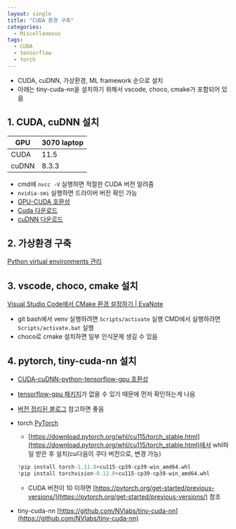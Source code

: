 ```yaml
---
layout: single
title: "CUDA 환경 구축"
categories:
  - Miscellaneous
tags:
  - CUDA
  - tensorflow
  - torch
---
```


- CUDA, cuDNN, 가상환경, ML framework 순으로 설치
- 아래는 tiny-cuda-nn을 설치하기 위해서 vscode, choco, cmake가 포함되어 있음

## 1. CUDA, cuDNN 설치

| GPU   | 3070 laptop |
| ----- | ----------- |
| CUDA  | 11.5        |
| cuDNN | 8.3.3       |

- cmd에 `nvcc -V` 실행하면 적절한 CUDA 버전 알려줌
- `nvidia-smi` 실행하면 드라이버 버전 확인 가능
- [GPU-CUDA 호환성](https://docs.nvidia.com/deploy/cuda-compatibility/index.html)
- [Cuda 다운로드](https://developer.nvidia.com/cuda-toolkit-archive)
- [cuDNN 다운로드](https://developer.nvidia.com/rdp/cudnn-archive)

## 2. 가상환경 구축

[Python virtual environments 관리](https://siriyaoff.github.io/miscellaneous/Misc-python-virtual-envs.md)

## 3. vscode, choco, cmake 설치

[Visual Studio Code에서 CMake 환경 설정하기 | EvaNote](https://evandde.github.io/vscode-cmake/)

- git bash에서 venv 실행하려면 `Scripts/activate` 실행
  CMD에서 실행하려면 `Scripts/activate.bat` 실행
- choco로 cmake 설치하면 일부 인식문제 생길 수 있음

## 4. pytorch, tiny-cuda-nn 설치

- [CUDA-cuDNN-python-tensorflow-gpu 호환성](https://www.tensorflow.org/install/source_windows#tested_build_configurations)
- [tensorflow-gpu 패키지](https://anaconda.org/search?q=platform%3Awin-64+tensorflow-gpu)가 없을 수 있기 때문에 먼저 확인하는게 나음
- [버전 정리된 블로그](https://velog.io/@boom109/Conda-Env-Tensorflow-Pytorch-%ED%99%98%EA%B2%BD-%EA%B5%AC%EC%84%B1) 참고하면 좋음

- torch
  [PyTorch](https://pytorch.org/get-started/locally/)
  - [https://download.pytorch.org/whl/cu115/torch_stable.html](https://download.pytorch.org/whl/cu115/torch_stable.html)에서 whl파일 받은 후 설치(cu다음이 쿠다 버전으로, 변경 가능)
  ```python
  !pip install torch-1.11.0+cu115-cp39-cp39-win_amd64.whl
  !pip install torchvision-0.12.0+cu115-cp39-cp39-win_amd64.whl
  ```
  - CUDA 버전이 10 이하면 [https://pytorch.org/get-started/previous-versions/](https://pytorch.org/get-started/previous-versions/) 참조
- tiny-cuda-nn
  [https://github.com/NVlabs/tiny-cuda-nn](https://github.com/NVlabs/tiny-cuda-nn)
